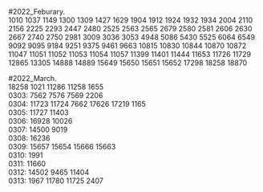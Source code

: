 #2022_Feburary.  
1010 1037 1149 1300 1309 1427 1629 1904 1912 1924 1932 1934 2004 2110 2156 2225 2293 2447 2480 2525 2563 2565 2679 2580 2581 2606 2630 2667 2740 2750 2981 3009 3036 3053 4948 5086 5430 5525 6064 6549 9092 9095 9184 9251 9375 9461 9663 10815 10830 10844 10870 10872 11047 11051 11052 11053 11054 11057 11399 11401 11444 11653 11726 11729 12865 13305 14888 14889 15649 15650 15651 15652 17298 18258 18870


#2022_March.  
18258 1021 11286 11258 1655  
0303: 7562 7576 7569 2206  
0304: 11723 11724 7662 17626 17219 1165  
0305: 11727 11403  
0306: 16928 10026  
0307: 14500 9019  
0308: 16236  
0309: 15657 15654 15666 15663  
0310: 1991  
0311: 11660  
0312: 14502 9465 11404  
0313: 1967 11780 11725 2407
